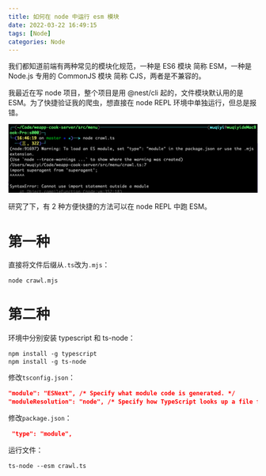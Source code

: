 ```yaml
---
title: 如何在 node 中运行 esm 模块
date: 2022-03-22 16:49:15
tags: [Node]
categories: Node
---
```


我们都知道前端有两种常见的模块化规范，一种是 ES6 模块 简称 ESM，一种是 Node.js 专用的 CommonJS 模块 简称 CJS，两者是不兼容的。

我最近在写 node 项目，整个项目是用 @nest/cli 起的，文件模块默认用的是 ESM。为了快捷验证我的爬虫，想直接在 node REPL 环境中单独运行，但总是报错。

<!-- more -->

![](https://raw.githubusercontent.com/niki571/MyImageHost/main/%E6%88%AA%E5%B1%8F2023-03-22%20%E4%B8%8B%E5%8D%885.36.13.png)

研究了下，有 2 种方便快捷的方法可以在 node REPL 中跑 ESM。

# 第一种

直接将文件后缀从`.ts`改为`.mjs`：

```shell
node crawl.mjs
```

# 第二种

环境中分别安装 typescript 和 ts-node：

```shell
npm install -g typescript
npm install -g ts-node
```

修改`tsconfig.json`：

```json
"module": "ESNext", /* Specify what module code is generated. */
"moduleResolution": "node", /* Specify how TypeScript looks up a file from a given module specifier. */
```

修改`package.json`：

```json
 "type": "module",
```

运行文件：

```shell
ts-node --esm crawl.ts
```
